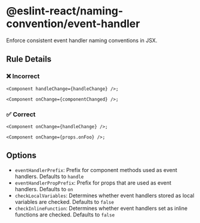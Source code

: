 # @eslint-react/naming-convention/event-handler

Enforce consistent event handler naming conventions in JSX.

## Rule Details

### ❌ Incorrect

```tsx
<Component handleChange={handleChange} />;
```

```tsx
<Component onChange={componentChanged} />;
```

### ✅ Correct

```tsx
<Component onChange={handleChange} />;
```

```tsx
<Component onChange={props.onFoo} />;
```

## Options

- `eventHandlerPrefix`: Prefix for component methods used as event handlers. Defaults to `handle`
- `eventHandlerPropPrefix`: Prefix for props that are used as event handlers. Defaults to `on`
- `checkLocalVariables`: Determines whether event handlers stored as local variables are checked. Defaults to `false`
- `checkInlineFunction`: Determines whether event handlers set as inline functions are checked. Defaults to `false`
